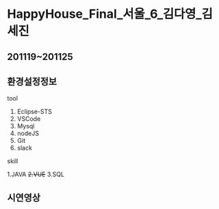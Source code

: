 # HappyHouse_Final_서울_6_김다영_김세진

201119~201125  
-------------

환경설정정보
----------

tool

1. Eclipse-STS
2. VSCode
3. Mysql
4. nodeJS
5. Git
6. slack

skill

1.JAVA
~~2.VUE~~
3.SQL


시연영상
--------

